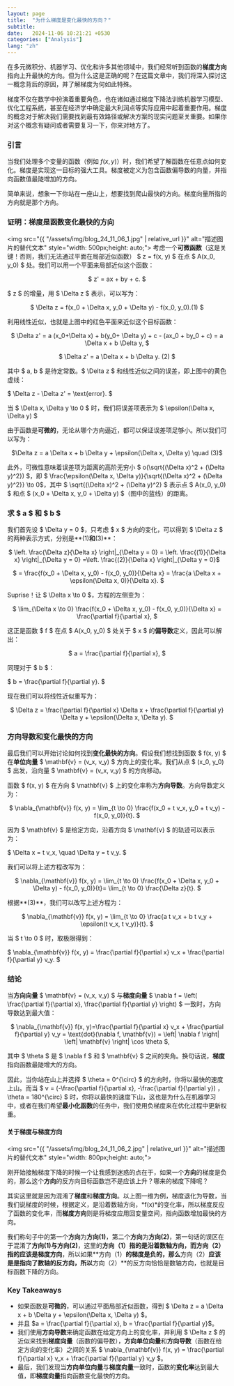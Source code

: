 ```yaml
---
layout: page
title:  "为什么梯度是变化最快的方向？"
subtitle: 
date:   2024-11-06 10:21:21 +0530
categories: ["Analysis"]
lang: "zh"
---
```


在多元微积分、机器学习、优化和许多其他领域中，我们经常听到函数的**梯度方向**指向上升最快的方向。但为什么这是正确的呢？在这篇文章中，我们将深入探讨这一概念背后的原因，并了解梯度为何如此特殊。

梯度不仅在数学中扮演着重要角色，也在诸如通过梯度下降法训练机器学习模型、优化工程系统，甚至在经济学中确定最大利润点等实际应用中起着重要作用。梯度的概念对于解决我们需要找到最有效路径或解决方案的现实问题至关重要。如果你对这个概念有疑问或者需要复习一下，你来对地方了。

### 引言

当我们处理多个变量的函数（例如 $f(x, y)$）时，我们希望了解函数在任意点如何变化。梯度是实现这一目标的强大工具。梯度被定义为包含函数偏导数的向量，并指向函数值最陡增加的方向。

简单来说，想象一下你站在一座山上，想要找到爬山最快的方向。梯度向量所指的方向就是那个方向。

### 证明：梯度是函数变化最快的方向
<img src="{{ "/assets/img/blog_24_11_06_1.jpg" | relative_url }}" alt="描述图片的替代文本" style="width: 500px;height: auto;">
考虑一个**可微函数**（这是关键！否则，我们无法通过平面在局部近似函数） $ z = f(x, y) $ 在点 $ A(x_0, y_0) $ 处。我们可以用一个平面来局部近似这个函数：

<p style="text-align: center;">
$
    z' = ax + by + c.
$
</p>

$ z $ 的增量，用 $ \Delta z $ 表示，可以写为：

<p style="text-align: center;">
$
    \Delta z = f(x_0 + \Delta x, y_0 + \Delta y) - f(x_0, y_0).(1)
$
</p>

利用线性近似，也就是上图中的红色平面来近似这个目标函数：

<p style="text-align: center;">
$
    \Delta z' = a (x_0+\Delta x) + b(y_0+ \Delta y) + c - (ax_0 + by_0 + c) = a \Delta x + b \Delta y,
$
</p>

<p style="text-align: center;">
$
    \Delta z' = a \Delta x + b \Delta y. (2)
$
</p>

其中 $ a, b $ 是待定常数。$ \Delta z $ 和线性近似之间的误差，即上图中的黄色虚线：

$
    \Delta z - \Delta z' = \text{error}.
$

当 $ \Delta x, \Delta y \to 0 $ 时，我们将误差项表示为 $ \epsilon(\Delta x, \Delta y) $

由于函数是**可微的**，无论从哪个方向逼近，都可以保证误差项足够小。所以我们可以写为：

<p style="text-align: center;">
$\Delta z = a \Delta x + b \Delta y + \epsilon(\Delta x, \Delta y) \quad (3)$
</p>

此外，可微性意味着误差项为距离的高阶无穷小 $ o(\sqrt{(\Delta x)^2 + (\Delta y)^2}) $，即 $ \frac{\epsilon(\Delta x, \Delta y)}{\sqrt{(\Delta x)^2 + (\Delta y)^2}} \to 0$，其中 $ \sqrt{(\Delta x)^2 + (\Delta y)^2} $ 表示点 $ A(x_0, y_0) $ 和点 $ (x_0 + \Delta x, y_0 + \Delta y) $（图中的蓝线）的距离。

### 求 $ a $ 和 $ b $
我们首先设 $ \Delta y = 0 $，只考虑 $ x $ 方向的变化，可以得到 $ \Delta z $ 的两种表示方式，分别是**(1)**和**(3)**：

<p style="text-align: center;">
   $ \left. \frac{\Delta z}{\Delta x} \right|_{\Delta y = 0} =  \left.  \frac{(1)}{\Delta x} \right|_{\Delta y = 0}
    =\left. \frac{(2)}{\Delta x} \right|_{\Delta y = 0}$
</p>
<p style="text-align: center;">
$
    = \frac{f(x_0 + \Delta x, y_0) - f(x_0, y_0)}{\Delta x} = \frac{a \Delta x + \epsilon(\Delta x, 0)}{\Delta x}.
$
</p>

Suprise！让 $ \Delta x \to 0 $，方程的左侧变为：

<p style="text-align: center;">
$
    \lim_{\Delta x \to 0} \frac{f(x_0 + \Delta x, y_0) - f(x_0, y_0)}{\Delta x} = \frac{\partial f}{\partial x},
$
</p>

这正是函数 $ f $ 在点 $ A(x_0, y_0) $ 处关于 $ x $ 的**偏导数**定义，因此可以解出：

<p style="text-align: center;">
$
    a = \frac{\partial f}{\partial x},
$
</p>

同理对于 $ b $：

$
    b = \frac{\partial f}{\partial y}.
$

现在我们可以将线性近似重写为：

<p style="text-align: center;">
$
    \Delta z = \frac{\partial f}{\partial x} \Delta x + \frac{\partial f}{\partial y} \Delta y + \epsilon(\Delta x, \Delta y).
$
</p>

### 方向导数和变化最快的方向
最后我们可以开始讨论如何找到**变化最快的方向**。假设我们想找到函数 $ f(x, y) $ 在**单位向量** $ \mathbf{v} = (v_x, v_y) $ 方向上的变化率。我们从点 $ (x_0, y_0) $ 出发，沿向量 $ \mathbf{v} = (v_x, v_y) $ 的方向移动。

函数 $ f(x, y) $ 在方向 $ \mathbf{v} $ 上的变化率称为**方向导数**。方向导数定义为：

<p style="text-align: center;">
$
    \nabla_{\mathbf{v}} f(x, y) = \lim_{t \to 0} \frac{f(x_0 + t v_x, y_0 + t v_y) - f(x_0, y_0)}{t}.
$
</p>

因为 $ \mathbf{v} $ 是给定方向，沿着方向 $ \mathbf{v} $ 的轨迹可以表示为：

$
    \Delta x = t v_x, \quad \Delta y = t v_y.
$

我们可以将上述方程改写为：

<p style="text-align: center;">
$
    \nabla_{\mathbf{v}} f(x, y) = \lim_{t \to 0} \frac{f(x_0 + \Delta x, y_0 + \Delta y) - f(x_0, y_0)}{t}= \lim_{t \to 0} \frac{\Delta z}{t}.
$
</p>

根据**(3)**，我们可以改写上述方程为：

<p style="text-align: center;">
$
    \nabla_{\mathbf{v}} f(x, y) = \lim_{t \to 0} \frac{a t v_x + b t v_y + \epsilon(t v_x, t v_y)}{t}.
$
</p>

当 $ t \to 0 $ 时，取极限得到：

$
    \nabla_{\mathbf{v}} f(x, y) = \frac{\partial f}{\partial x} v_x + \frac{\partial f}{\partial y} v_y.
$

### 结论
当**方向向量** $ \mathbf{v} = (v_x, v_y) $ 与**梯度向量**
$
    \nabla f = \left( \frac{\partial f}{\partial x}, \frac{\partial f}{\partial y} \right)
$
一致时，方向导数达到最大值：

<p style="text-align: center;">
$ \nabla_{\mathbf{v}} f(x, y)=\frac{\partial f}{\partial x} v_x + \frac{\partial f}{\partial y} v_y = \text{dot}(\nabla f, \mathbf{v}) = \left| \nabla f \right| \left| \mathbf{v} \right| \cos \theta  $, 
</p>

其中 $ \theta $ 是 $ \nabla f $ 和 $ \mathbf{v} $ 之间的夹角。换句话说，**梯度**指向函数最陡增大的方向。

因此，当你站在山上并选择 $ \theta = 0^{\circ} $ 的方向时，你将以最快的速度上山。而当 $ v = (-\frac{\partial f}{\partial x}, -\frac{\partial f}{\partial y}) $，$ \theta = 180^{\circ} $ 时，你将以最快的速度下山，这也是为什么在机器学习中，或者在我们希望**最小化函数**的任务中，我们使用负梯度来在优化过程中更新权重。

#### 关于**梯度**与**梯度方向**
<img src="{{ "/assets/img/blog_24_11_06_2.jpg" | relative_url }}" alt="描述图片的替代文本" style="width: 800px;height: auto;">

刚开始接触梯度下降的时候一个让我感到迷惑的点在于，如果一个**方向**的梯度是负的，那么这个**方向**的反方向目标函数岂不是应该上升？哪来的梯度下降呢？

其实这里就是因为混淆了**梯度**和**梯度方向**。以上图一维为例，梯度退化为导数，当我们说梯度的时候，根据定义，是沿着数轴方向，*f(x)*的变化率，所以梯度反应了函数的变化率，而**梯度方向**则是将梯度应用回变量空间，指向函数增加最快的方向。

我们称句子中的第一个**方向**为**方向(1)**，第二个**方向**为**方向(2)**，第一句话的误区在于混淆了**方向(1)**与**方向(2)**，这里的**方向（1）**指的是沿着数轴方向，而**方向（2）**指的应该是**梯度方向**，所以如果**方向（1）**的梯度是负的，那么**方向（2）**应该是是指向了数轴的反方向，所以**方向（2）**的反方向恰恰是数轴方向，也就是目标函数下降的方向。

### Key Takeaways
- 如果函数是**可微的**，可以通过平面局部近似函数，得到 $ \Delta z = a \Delta x + b \Delta y + \epsilon(\Delta x, \Delta y) $。
- 并且 $a = \frac{\partial f}{\partial x}, b = \frac{\partial f}{\partial y}$。
- 我们使用**方向导数**来确定函数在给定方向上的变化率，并利用 $ \Delta z $ 的近似来找到**梯度向量**（函数的偏导数），**方向单位向量**和**方向导数**（函数在给定方向的变化率）之间的关系
  $ \nabla_{\mathbf{v}} f(x, y) = \frac{\partial f}{\partial x} v_x + \frac{\partial f}{\partial y} v_y $。
- 最后，我们发现当**方向单位向量**与**梯度向量**一致时，函数的**变化率**达到最大值，即**梯度向量**指向函数变化最快的方向。
